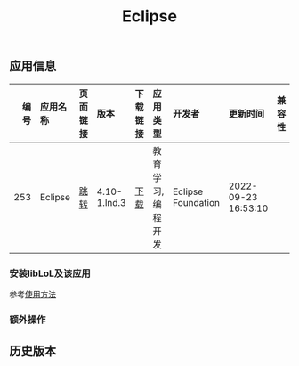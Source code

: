 ﻿---
id: 253
title: Eclipse
toc: true
weight: 253
---

## 应用信息 
|   编号 | 应用名称    | 页面链接                                       | 版本           | 下载链接                                                                                      | 应用类型      | 开发者                | 更新时间                | 兼容性   |
|-----:|:--------|:-------------------------------------------|:-------------|:------------------------------------------------------------------------------------------|:----------|:-------------------|:--------------------|:------|
|  253 | Eclipse | [跳转](http://app.loongapps.cn/#/detail/253) | 4.10-1.lnd.3 | [下载](http://113.24.212.22:8090/upload/file/eclipse-platform_4.10-1.lnd.3_loongarch64.deb) | 教育学习,编程开发 | Eclipse Foundation | 2022-09-23 16:53:10 |       |
### 安装libLoL及该应用 
参考[使用方法](/docs/usage) 
### 额外操作 


## 历史版本 
 